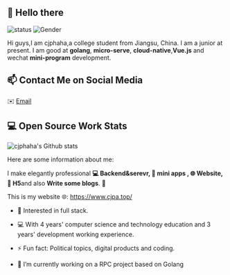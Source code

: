 ## 👋 Hello there

![status](https://img.shields.io/badge/status-up-brightgreen) ![Gender](https://img.shields.io/badge/gender-%F0%9F%A4%B5-lightgrey)

Hi guys,I am cjphaha,a college student from Jiangsu, China. I am a junior at present. I am good at **golang**, **micro-serve**, **cloud-native**,**Vue.js** and wechat **mini-program** development.

## 📫 Contact Me on Social Media

 ✉️ [Email](mailto:caorcjp@gmail.com) 

## 💻 Open Source Work Stats

![cjphaha's Github stats](https://github-readme-stats.vercel.app/api?username=cjphaha&show_icons=true&include_all_commits=true&count_private=true)

Here are some information about me:

I make elegantly professional **💻 Backend&serevr, 📱 mini apps , 🌐 Website, 📜  H5**and also **Write some blogs**. 🌈  

This is my website 🌐:
https://www.cjpa.top/

* 🧐   Interested in full stack. 

* 💻   With 4 years' computer science and technology education and 3 years' development working experience.

* ⚡ Fun fact: Political topics, digital products and coding.

* 🔭 I’m currently working on a RPC project based on Golang